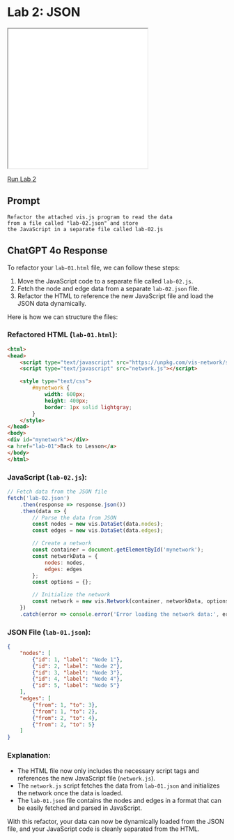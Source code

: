 # Lab 2: JSON

<iframe src="../lab-02.html" height="320px" width="320px"></iframe>

[Run Lab 2](./lab-02.html)

## Prompt

```
Refactor the attached vis.js program to read the data
from a file called "lab-02.json" and store
the JavaScript in a separate file called lab-02.js
```

## ChatGPT 4o Response

To refactor your `lab-01.html` file, we can follow these steps:

1.  Move the JavaScript code to a separate file called `lab-02.js`.
2.  Fetch the node and edge data from a separate `lab-02.json` file.
3.  Refactor the HTML to reference the new JavaScript file and load the JSON data dynamically.

Here is how we can structure the files:

### Refactored HTML (`lab-01.html`):

```html
<html>
<head>
    <script type="text/javascript" src="https://unpkg.com/vis-network/standalone/umd/vis-network.min.js"></script>
    <script type="text/javascript" src="network.js"></script>

    <style type="text/css">
        #mynetwork {
            width: 600px;
            height: 400px;
            border: 1px solid lightgray;
        }
    </style>
</head>
<body>
<div id="mynetwork"></div>
<a href="lab-01">Back to Lesson</a>
</body>
</html>
```

### JavaScript (`lab-02.js`):

```javascript
// Fetch data from the JSON file
fetch('lab-02.json')
    .then(response => response.json())
    .then(data => {
        // Parse the data from JSON
        const nodes = new vis.DataSet(data.nodes);
        const edges = new vis.DataSet(data.edges);

        // Create a network
        const container = document.getElementById('mynetwork');
        const networkData = {
            nodes: nodes,
            edges: edges
        };
        const options = {};

        // Initialize the network
        const network = new vis.Network(container, networkData, options);
    })
    .catch(error => console.error('Error loading the network data:', error));
```

### JSON File (`lab-01.json`):

```json
{
    "nodes": [
        {"id": 1, "label": "Node 1"},
        {"id": 2, "label": "Node 2"},
        {"id": 3, "label": "Node 3"},
        {"id": 4, "label": "Node 4"},
        {"id": 5, "label": "Node 5"}
    ],
    "edges": [
        {"from": 1, "to": 3},
        {"from": 1, "to": 2},
        {"from": 2, "to": 4},
        {"from": 2, "to": 5}
    ]
}
```

### Explanation:

-   The HTML file now only includes the necessary script tags and references the new JavaScript file (`network.js`).
-   The `network.js` script fetches the data from `lab-01.json` and initializes the network once the data is loaded.
-   The `lab-01.json` file contains the nodes and edges in a format that can be easily fetched and parsed in JavaScript.

With this refactor, your data can now be dynamically loaded from the JSON file, and your JavaScript code is cleanly separated from the HTML.